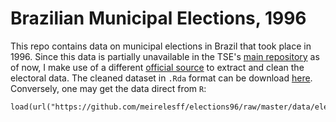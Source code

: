 # Brazilian Municipal Elections, 1996

This repo contains data on municipal elections in Brazil that took place in 1996. Since this data is partially unavailable in the TSE's [main repository](http://www.tse.jus.br/eleicoes/estatisticas/repositorio-de-dados-eleitorais-1/repositorio-de-dados-eleitorais) as of now, I make use of a different [official source](http://www.tse.jus.br/eleicoes/eleicoes-anteriores/eleicoes-1996/resultados-das-eleicoes) to extract and clean the electoral data. The cleaned dataset in `.Rda` format can be download [here](https://github.com/meirelesff/elections96/raw/master/data/elections96.Rda). Conversely, one may get the data direct from `R`:

```
load(url("https://github.com/meirelesff/elections96/raw/master/data/elections96.Rda"))
```